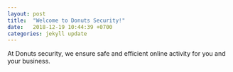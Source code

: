 ```yaml
---
layout: post
title:  "Welcome to Donuts Security!"
date:   2018-12-19 10:44:39 +0700
categories: jekyll update
---
```

At Donuts security, we ensure safe and efficient online activity for you and your business.